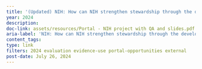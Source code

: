 ```yaml
---
title: '(Updated) NIH: How can NIH strengthen stewardship through the development of robust measures for assessing the impact of its investments?'
year: 2024
description: 
doc-link: assets/resources/Portal - NIH project with QA and slides.pdf
aria-label: 'NIH: How can NIH strengthen stewardship through the development of robust measures for assessing the impact of its investments?'
content_tags: 
type: link
filters: 2024 evaluation evidence-use portal-opportunities external
post-date: July 26, 2024
---
```

